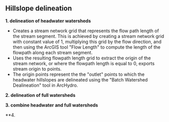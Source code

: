 ## Hillslope delineation

**1. delineation of headwater watersheds**

* Creates a stream network grid that represents the flow path length of the stream segment. This is achieved by creating a stream network grid with constant value of 1, multiplying this grid by the flow direction, and then using the ArcGIS tool "Flow Length" to compute the length of the flowpath along each stream segment. 
* Uses the resulting flowpath length grid to extract the origin of the stream network, or where the flowpath length is equal to 0, exports stream origin to points.
* The origin points represent the the "outlet" points to which the headwater hillslopes are delineated using the "Batch Watershed Dealineation" tool in ArcHydro.

**2. delineation of full watersheds**


**3. combine headwater and full watersheds**

**4. 
